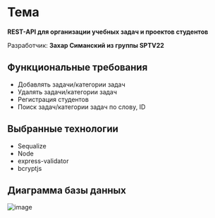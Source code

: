 # Тема
**REST-API для организации учебных задач и проектов студентов**

Разработчик: **Захар Симанский из группы SPTV22**

## Функциональные требования
- Добавлять задачи/категории задач
- Удалять задачи/категории задач
- Регистрация студентов
- Поиск задач/категории задач по слову, ID

## Выбранные технологии
- Sequalize
- Node
- express-validator
- bcryptjs

## Диаграмма базы данных
![image](https://github.com/user-attachments/assets/33f2bf1f-4262-474e-9040-74b7417138f4)


